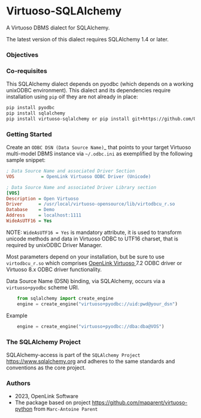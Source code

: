 # Virtuoso-SQLAlchemy


A Virtuoso DBMS dialect for SQLAlchemy.

The latest version of this dialect requires SQLAlchemy 1.4 or later.

### Objectives


### Co-requisites

This SQLAlchemy dialect depends on pyodbc (which depends on a working unixODBC environment). This dialect and its dependencies require installation using `pip` oif they are not already in place:

```bash
pip install pyodbc 
pip install sqlalchemy 
pip install virtuoso-sqlalchemy or pip install git+https://github.com/OpenLinkSoftware/Virtuoso-SQLAlchemy.git  
```

### Getting Started

Create an `ODBC DSN (Data Source Name)`_ that points to your target Virtuoso multi-model DBMS instance via `~/.odbc.ini` as exemplified by the following sample snippet:

```ini
; Data Source Name and associated Driver Section
VOS          = OpenLink Virtuoso ODBC Driver (Unicode)

; Data Source Name and associated Driver Library section
[VOS]
Description = Open Virtuoso
Driver      = /usr/local/virtuoso-opensource/lib/virtodbcu_r.so
Database    = Demo
Address     = localhost:1111
WideAsUTF16 = Yes
```
NOTE: 
`WideAsUTF16 = Yes` is mandatory attribute, it is used to transform unicode methods and data in Virtuoso ODBC to UTF16 charset, that is required by unixODBC Driver Manager. 

Most parameters depend on your installation, but be sure to use `virtodbcu_r.so` which comprises [OpenLink Virtuoso ](https://virtuoso.openlinksw.com) 7.2 ODBC driver or Virtuoso 8.x ODBC driver functionality.

Data Source Name (DSN) binding, via SQLAlchemy, occurs via a `virtuoso+pyodbc` scheme URI. 

```python
    from sqlalchemy import create_engine
    engine = create_engine("virtuoso+pyodbc://uid:pwd@your_dsn")
```
Example
```python     
    engine = create_engine("virtuoso+pyodbc://dba:dba@VOS")
```


### The SQLAlchemy Project

SQLAlchemy-access is part of the `SQLAlchemy Project` <https://www.sqlalchemy.org> and adheres to the same standards and conventions as the core project.


### Authors
- 2023, OpenLink Software
- The package based on project https://github.com/maparent/virtuoso-python from `Marc-Antoine Parent`

